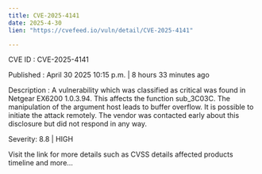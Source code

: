 ```yaml
---
title: CVE-2025-4141
date: 2025-4-30
lien: "https://cvefeed.io/vuln/detail/CVE-2025-4141"

---
```


CVE ID : CVE-2025-4141

Published :  April 30
2025
10:15 p.m. | 8 hours
33 minutes ago

Description : A vulnerability
which was classified as critical
was found in Netgear EX6200 1.0.3.94. This affects the function sub_3C03C. The manipulation of the argument host leads to buffer overflow. It is possible to initiate the attack remotely. The vendor was contacted early about this disclosure but did not respond in any way.

Severity: 8.8 | HIGH

Visit the link for more details
such as CVSS details
affected products
timeline
and more...
